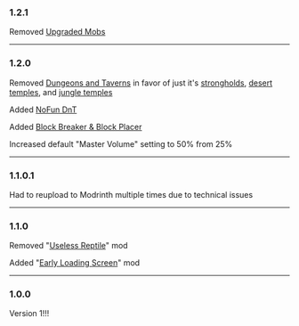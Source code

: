 ### 1.2.1

Removed [Upgraded Mobs](https://modrinth.com/datapack/upgraded-mobs)

----
### 1.2.0

Removed [Dungeons and Taverns](https://modrinth.com/datapack/dungeons-and-taverns) in favor of just it's [strongholds](https://modrinth.com/mod/dungeons-and-taverns-stronghold-overhaul), [desert temples](https://modrinth.com/mod/dungeons-and-taverns-desert-temple-replacement), and [jungle temples](https://modrinth.com/datapack/dungeons-and-taverns-jungle-temple-replacement)

Added [NoFun DnT](https://modrinth.com/datapack/nofun-dnt)

Added [Block Breaker & Block Placer](https://modrinth.com/mod/breakerplacer)

Increased default "Master Volume" setting to 50% from 25%

----
### 1.1.0.1

Had to reupload to Modrinth multiple times due to technical issues

----
### 1.1.0

Removed "[Useless Reptile](https://modrinth.com/mod/useless-reptile)" mod

Added "[Early Loading Screen](https://modrinth.com/mod/early-loading-screen)" mod

----
### 1.0.0

Version 1!!!